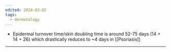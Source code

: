 ```yaml
---
edited: 2024-03-02
tags:
  - dermatology
---
```

 - Epidermal turnover time/skin doubling time is around 52-75 days (14 + 14 + 26) which drastically reduces to ~4 days in [[Psoriasis]] 

---
